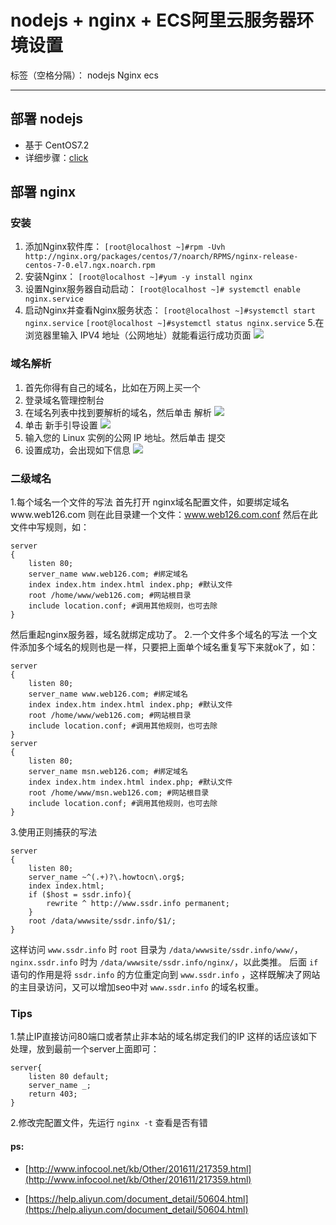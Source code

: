 ﻿# nodejs + nginx + ECS阿里云服务器环境设置

标签（空格分隔）： nodejs Nginx ecs

---

## 部署 nodejs
* 基于 CentOS7.2
* 详细步骤：[click](https://help.aliyun.com/document_detail/50775.html)

## 部署 nginx

### 安装
1. 添加Nginx软件库：
`[root@localhost ~]#rpm -Uvh http://nginx.org/packages/centos/7/noarch/RPMS/nginx-release-centos-7-0.el7.ngx.noarch.rpm`
2. 安装Nginx：
`[root@localhost ~]#yum -y install nginx`
3. 设置Nginx服务器自动启动：
`[root@localhost ~]# systemctl enable nginx.service`
4. 启动Nginx并查看Nginx服务状态：
`[root@localhost ~]#systemctl start nginx.service`
`[root@localhost ~]#systemctl status nginx.service`
5.在浏览器里输入 IPV4 地址（公网地址）就能看运行成功页面 ![](http://docs-aliyun.cn-hangzhou.oss.aliyun-inc.com/assets/pic/50604/cn_zh/1487645593098/image012.png)

### 域名解析
1. 首先你得有自己的域名，比如在万网上买一个
2. 登录域名管理控制台
3. 在域名列表中找到要解析的域名，然后单击 解析 ![](http://docs-aliyun.cn-hangzhou.oss.aliyun-inc.com/assets/pic/50604/cn_zh/1487649088921/image025.png)
4. 单击 新手引导设置 ![](http://docs-aliyun.cn-hangzhou.oss.aliyun-inc.com/assets/pic/50604/cn_zh/1487649118241/image026.png)
5. 输入您的 Linux 实例的公网 IP 地址。然后单击 提交 
6. 设置成功，会出现如下信息 ![](http://docs-aliyun.cn-hangzhou.oss.aliyun-inc.com/assets/pic/50604/cn_zh/1487649171594/image028.png)

### 二级域名

1.每个域名一个文件的写法 
首先打开 nginx域名配置文件，如要绑定域名www.web126.com 则在此目录建一个文件：www.web126.com.conf 然后在此文件中写规则，如： 

    server
    {
        listen 80;
        server_name www.web126.com; #绑定域名
        index index.htm index.html index.php; #默认文件
        root /home/www/web126.com; #网站根目录
        include location.conf; #调用其他规则，也可去除
    }
 
然后重起nginx服务器，域名就绑定成功了。 
2.一个文件多个域名的写法 
一个文件添加多个域名的规则也是一样，只要把上面单个域名重复写下来就ok了，如： 

    server
    {
        listen 80;
        server_name www.web126.com; #绑定域名
        index index.htm index.html index.php; #默认文件
        root /home/www/web126.com; #网站根目录
        include location.conf; #调用其他规则，也可去除
    }
    server
    {
        listen 80;
        server_name msn.web126.com; #绑定域名
        index index.htm index.html index.php; #默认文件
        root /home/www/msn.web126.com; #网站根目录
        include location.conf; #调用其他规则，也可去除
    }

3.使用正则捕获的写法

    server
    {
        listen 80;
        server_name ~^(.+)?\.howtocn\.org$;
        index index.html;
        if ($host = ssdr.info){
            rewrite ^ http://www.ssdr.info permanent;
        }
        root /data/wwwsite/ssdr.info/$1/;
    } 
    
这样访问 `www.ssdr.info` 时 `root` 目录为 `/data/wwwsite/ssdr.info/www/`，`nginx.ssdr.info` 时为 `/data/wwwsite/ssdr.info/nginx/`，以此类推。 
后面 `if` 语句的作用是将 `ssdr.info` 的方位重定向到 `www.ssdr.info` ，这样既解决了网站的主目录访问，又可以增加seo中对 `www.ssdr.info` 的域名权重。

### Tips
1.禁止IP直接访问80端口或者禁止非本站的域名绑定我们的IP
这样的话应该如下处理，放到最前一个server上面即可： 

    server{
        listen 80 default;
        server_name _;
        return 403;
    }

2.修改完配置文件，先运行 `nginx -t` 查看是否有错


#### ps:

* [http://www.infocool.net/kb/Other/201611/217359.html](http://www.infocool.net/kb/Other/201611/217359.html)
- [https://help.aliyun.com/document_detail/50604.html](https://help.aliyun.com/document_detail/50604.html)
